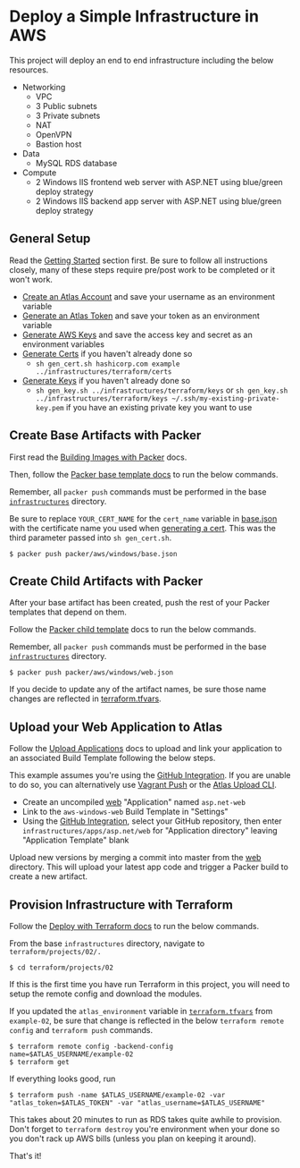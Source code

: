 # Deploy a Simple Infrastructure in AWS

This project will deploy an end to end infrastructure including the below resources.

- Networking
  - VPC
  - 3 Public subnets
  - 3 Private subnets
  - NAT
  - OpenVPN
  - Bastion host
- Data
  - MySQL RDS database
- Compute
  - 2 Windows IIS frontend web server with ASP.NET using blue/green deploy strategy
  - 2 Windows IIS backend app server with ASP.NET using blue/green deploy strategy

## General Setup

Read the [Getting Started](../../../README.md#getting-started) section first. Be sure to follow all instructions closely, many of these steps require pre/post work to be completed or it won't work.

- [Create an Atlas Account](../../../../setup/general.md#create-atlas-account) and save your username as an environment variable
- [Generate an Atlas Token](../../../../setup/general.md#generate-atlas-token) and save your token as an environment variable
- [Generate AWS Keys](../../../../setup/general.md#generate-aws-keys) and save the access key and secret as an environment variables
- [Generate Certs](../../../../setup/general.md#generate-certs) if you haven't already done so
  - `sh gen_cert.sh hashicorp.com example ../infrastructures/terraform/certs`
- [Generate Keys](../../../../setup/general.md#generate-keys) if you haven't already done so
  - `sh gen_key.sh ../infrastructures/terraform/keys` or `sh gen_key.sh ../infrastructures/terraform/keys ~/.ssh/my-existing-private-key.pem` if you have an existing private key you want to use

## Create Base Artifacts with Packer

First read the [Building Images with Packer](../../../../setup/general.md#building-images-with-packer) docs.

Then, follow the [Packer base template docs](../../../../setup/general.md#base-packer-templates) to run the below commands.

Remember, all `packer push` commands must be performed in the base [`infrastructures`](../../../.) directory.

Be sure to replace `YOUR_CERT_NAME` for the `cert_name` variable in [base.json](../../../packer/aws/ubuntu/base.json#L13) with the certificate name you used when [generating a cert](../../../../setup/general.md#generate-certs). This was the third parameter passed into `sh gen_cert.sh`.

    $ packer push packer/aws/windows/base.json

## Create Child Artifacts with Packer

After your base artifact has been created, push the rest of your Packer templates that depend on them.

Follow the [Packer child template](../../../../setup/general.md#child-packer-templates) docs to run the below commands.

Remember, all `packer push` commands must be performed in the base [`infrastructures`](../../../.) directory.

    $ packer push packer/aws/windows/web.json

If you decide to update any of the artifact names, be sure those name changes are reflected in [terraform.tfvars](terraform.tfvars#L74-L79).

## Upload your Web Application to Atlas

Follow the [Upload Applications](../../../../setup/general.md#upload-applications) docs to upload and link your application to an associated Build Template following the below steps.

This example assumes you're using the [GitHub Integration](https://atlas.hashicorp.com/help/applications/uploading#github). If you are unable to do so, you can alternatively use [Vagrant Push](https://atlas.hashicorp.com/help/applications/uploading#vagrant-push) or the [Atlas Upload CLI](https://atlas.hashicorp.com/help/applications/uploading#upload-cli).

- Create an uncompiled [web](../../../apps/asp.net/web) "Application" named `asp.net-web`
- Link to the `aws-windows-web` Build Template in "Settings"
- Using the [GitHub Integration](../../../../setup/general.md#github-integration), select your GitHub repository, then enter `infrastructures/apps/asp.net/web` for "Application directory" leaving "Application Template" blank

Upload new versions by merging a commit into master from the [web](../../../apps/asp.net/web) directory. This will upload your latest app code and trigger a Packer build to create a new artifact.

## Provision Infrastructure with Terraform

Follow the [Deploy with Terraform docs](../../../../setup/general.md#deploy-with-terraform) to run the below commands.

From the base `infrastructures` directory, navigate to `terraform/projects/02/.`

    $ cd terraform/projects/02

If this is the first time you have run Terraform in this project, you will need to setup the remote config and download the modules.

If you updated the `atlas_environment` variable in [`terraform.tfvars`](terraform.tfvars#L17) from `example-02`, be sure that change is reflected in the below `terraform remote config` and `terraform push` commands.

    $ terraform remote config -backend-config name=$ATLAS_USERNAME/example-02
    $ terraform get

If everything looks good, run

    $ terraform push -name $ATLAS_USERNAME/example-02 -var "atlas_token=$ATLAS_TOKEN" -var "atlas_username=$ATLAS_USERNAME"

This takes about 20 minutes to run as RDS takes quite awhile to provision. Don't forget to `terraform destroy` you're environment when your done so you don't rack up AWS bills (unless you plan on keeping it around).

That's it!
